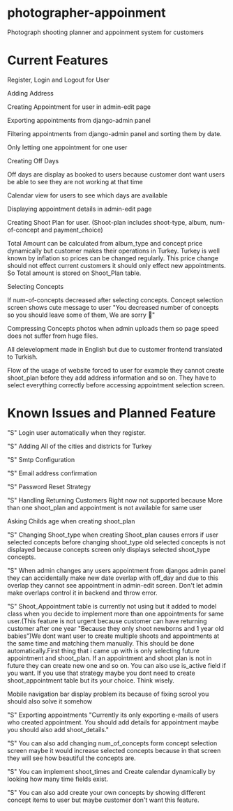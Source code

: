 # photographer-appoinment
Photograph shooting planner and appoinment system for customers

# Current Features

Register, Login and Logout for User

Adding Address 

Creating Appointment for user in admin-edit page

Exporting appointments from django-admin panel

Filtering appointments from django-admin panel and sorting them by date.

Only letting one appointment for one user

Creating Off Days

Off days are display as booked to users because customer dont want users be able to see they are not working at that time

Calendar view for users to see which days are available

Displaying appointment details in admin-edit page

Creating Shoot Plan for user. (Shoot-plan includes shoot-type, album, num-of-concept and payment_choice)

Total Amount can be calculated from album_type and concept price dynamically but customer makes their operations in Turkey. Turkey is well known by inflation so prices can be changed regularly. This price change should not effect current customers it should only effect new appointments. So Total amount is stored on Shoot_Plan table.

Selecting Concepts

If num-of-concepts decreased after selecting concepts. Concept selection screen shows cute message to user "You decreased number of concepts so you should leave some of them, We are sorry 🥲"

Compressing Concepts photos when admin uploads them so page speed does not suffer from huge files.

All delevelopment made in English but due to customer frontend translated to Turkish.

Flow of the usage of website forced to user for example they cannot create shoot_plan before they add address information and so on. They have to select everything correctly before accessing appointment selection screen.

# Known Issues and Planned Feature
"S" Login user automatically when they register.

"S" Adding All of the cities and districts for Turkey

"S" Smtp Configuration

"S" Email address confirmation

"S" Password Reset Strategy

"S" Handling Returning Customers Right now not supported because More than one shoot_plan and appointment is not available for same user

Asking Childs age when creating shoot_plan

"S" Changing Shoot_type when creating Shoot_plan causes errors if user selected concepts before changing shoot_type old selected concepts is
not displayed because concepts screen only displays selected shoot_type concepts.

"S" When admin changes any users appointment from djangos admin panel they can accidentally make new date overlap with off_day and due to this 
overlap they cannot see appointment in admin-edit screen. Don't let admin make overlaps control it in backend and throw error.

"S" Shoot_Appointment table is currently not using but it added to model class when you decide to implement more than one appointments for same user.(This feature is not urgent because customer can have returning customer after one year "Because they only shoot newborns and 1 year old babies")We dont want user to create multiple shoots and appointments at the same time and matching them manually. This should be done automatically.First thing that i came up with is only selecting future appointment and shoot_plan. If an appointment and shoot plan is not in future they can create new one and so on. You can also use is_active field if you want. If you use that strategy maybe you dont need to create shoot_appointment table but its your choice. Think wisely.


Mobile navigation bar display problem its because of fixing scrool you should also solve it somehow

"S" Exporting appointments "Currently its only exporting e-mails of users who created appointment. You should add details for appointment maybe you should also add shoot_details."

"S" You can also add changing num_of_concepts form concept selection screen maybe it would increase selected concepts because in that screen they will see how beautiful the concepts are.

"S" You can implement shoot_times and Create calendar dynamically by looking how many time fields exist.

"S" You can also add create your own concepts by showing different concept items to user but maybe customer don't want this feature.


